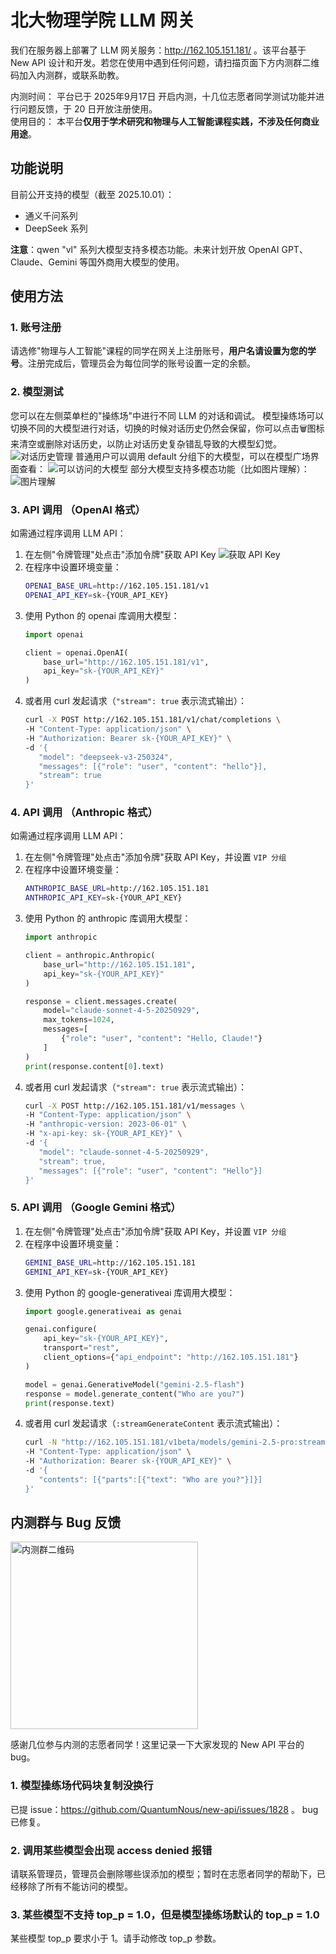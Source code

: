 # 北大物理学院 LLM 网关

我们在服务器上部署了 LLM 网关服务：http://162.105.151.181/ 。该平台基于 New API 设计和开发。若您在使用中遇到任何问题，请扫描页面下方内测群二维码加入内测群，或联系助教。

内测时间： 平台已于 2025年9月17日 开启内测，十几位志愿者同学测试功能并进行问题反馈，于 20 日开放注册使用。  
使用目的： 本平台**仅用于学术研究和物理与人工智能课程实践，不涉及任何商业用途**。  

## 功能说明

目前公开支持的模型（截至 2025.10.01）：
- 通义千问系列
- DeepSeek 系列

**注意**：qwen "vl" 系列大模型支持多模态功能。未来计划开放 OpenAI GPT、Claude、Gemini 等国外商用大模型的使用。

## 使用方法

### 1. 账号注册
请选修"物理与人工智能"课程的同学在网关上注册账号，**用户名请设置为您的学号**。注册完成后，管理员会为每位同学的账号设置一定的余额。
<!-- 然后请根据下图做账号设置，将“接受未设置价格模型”选项从“关”切换到“开：
![账号设置](./llm-gateway/1.png) -->

### 2. 模型测试
您可以在左侧菜单栏的"操练场"中进行不同 LLM 的对话和调试。
模型操练场可以切换不同的大模型进行对话，切换的时候对话历史仍然会保留，你可以点击🗑️图标来清空或删除对话历史，以防止对话历史复杂错乱导致的大模型幻觉。
![对话历史管理](./llm-gateway/2.png)
普通用户可以调用 default 分组下的大模型，可以在模型广场界面查看：
![可以访问的大模型](./llm-gateway/5.png)
部分大模型支持多模态功能（比如图片理解）：
![图片理解](./llm-gateway/6.png)

### 3. API 调用 （OpenAI 格式）
如需通过程序调用 LLM API：

1. 在左侧"令牌管理"处点击"添加令牌"获取 API Key
   ![获取 API Key](./llm-gateway/4.png)
2. 在程序中设置环境变量：
   ```bash
   OPENAI_BASE_URL=http://162.105.151.181/v1
   OPENAI_API_KEY=sk-{YOUR_API_KEY}
   ```
3. 使用 Python 的 openai 库调用大模型：
   ```python
   import openai
   
   client = openai.OpenAI(
       base_url="http://162.105.151.181/v1",
       api_key="sk-{YOUR_API_KEY}"
   )
   ```
4. 或者用 curl 发起请求（`"stream": true` 表示流式输出）：
   ```bash
   curl -X POST http://162.105.151.181/v1/chat/completions \
   -H "Content-Type: application/json" \
   -H "Authorization: Bearer sk-{YOUR_API_KEY}" \
   -d '{
      "model": "deepseek-v3-250324",
      "messages": [{"role": "user", "content": "hello"}],
      "stream": true
   }'
   ```

### 4. API 调用 （Anthropic 格式）
如需通过程序调用 LLM API：

1. 在左侧"令牌管理"处点击"添加令牌"获取 API Key，并设置 `VIP 分组`
2. 在程序中设置环境变量：
   ```bash
   ANTHROPIC_BASE_URL=http://162.105.151.181
   ANTHROPIC_API_KEY=sk-{YOUR_API_KEY}
   ```
3. 使用 Python 的 anthropic 库调用大模型：
   ```python
   import anthropic

   client = anthropic.Anthropic(
       base_url="http://162.105.151.181",
       api_key="sk-{YOUR_API_KEY}"
   )

   response = client.messages.create(
       model="claude-sonnet-4-5-20250929",
       max_tokens=1024,
       messages=[
           {"role": "user", "content": "Hello, Claude!"}
       ]
   )
   print(response.content[0].text)
   ```
4. 或者用 curl 发起请求（`"stream": true` 表示流式输出）：
   ```bash
   curl -X POST http://162.105.151.181/v1/messages \
   -H "Content-Type: application/json" \
   -H "anthropic-version: 2023-06-01" \
   -H "x-api-key: sk-{YOUR_API_KEY}" \
   -d '{
      "model": "claude-sonnet-4-5-20250929",
      "stream": true,
      "messages": [{"role": "user", "content": "Hello"}]
   }'
   ```

### 5. API 调用 （Google Gemini 格式）
1. 在左侧"令牌管理"处点击"添加令牌"获取 API Key，并设置 `VIP 分组`
2. 在程序中设置环境变量：
   ```bash
   GEMINI_BASE_URL=http://162.105.151.181
   GEMINI_API_KEY=sk-{YOUR_API_KEY}
   ```
3. 使用 Python 的 google-generativeai 库调用大模型：
   ```python
   import google.generativeai as genai

   genai.configure(
       api_key="sk-{YOUR_API_KEY}",
       transport="rest",
       client_options={"api_endpoint": "http://162.105.151.181"}
   )

   model = genai.GenerativeModel("gemini-2.5-flash")
   response = model.generate_content("Who are you?")
   print(response.text)
   ```
4. 或者用 curl 发起请求（`:streamGenerateContent` 表示流式输出）：
   ```bash
   curl -N "http://162.105.151.181/v1beta/models/gemini-2.5-pro:streamGenerateContent" \
   -H "Content-Type: application/json" \
   -H "Authorization: Bearer sk-{YOUR_API_KEY}" \
   -d '{
      "contents": [{"parts":[{"text": "Who are you?"}]}]
   }'
   ```


## 内测群与 Bug 反馈

<img src="./llm-gateway/3.jpg" alt="内测群二维码" width="300" />

感谢几位参与内测的志愿者同学！这里记录一下大家发现的 New API 平台的 bug。

### 1. 模型操练场代码块复制没换行

已提 issue：https://github.com/QuantumNous/new-api/issues/1828 。
bug 已修复。

### 2. 调用某些模型会出现 access denied 报错

请联系管理员，管理员会删除哪些误添加的模型；暂时在志愿者同学的帮助下，已经移除了所有不能访问的模型。

### 3. 某些模型不支持 top_p = 1.0，但是模型操练场默认的 top_p = 1.0

某些模型 top_p 要求小于 1。请手动修改 top_p 参数。
